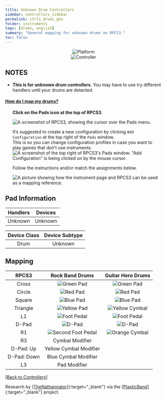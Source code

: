 ```yaml
---
title: Unknown Drum Controllers
sidebar: controllers_sidebar
permalink: ctrls_drums_gen
folder: instruments
tags: [drums, english]
summary: "General mapping for unknown drums on RPCS3."
toc: false
---
```



<div align="center"> <img src="https://carlmylo.github.io/rb3-pc/images/instruments/plat/myst.png" alt="Platform" title="Platform"></div>

<div align="center"> <img src="https://carlmylo.github.io/rb3-pc/images/instruments/cont/mystcontrollers.png" alt="Controller" title="Controller"></div>

## NOTES

* **This is for unknown drum controllers**. You may have to use try different handlers until your drums are detected.

<!-- Map Start -->
<div class="panel-group" id="accordion">
                    <div class="panel panel-default">
                        <div class="panel-heading">
                            <h4 class="panel-title">
                                <a class="noCrossRef accordion-toggle" data-toggle="collapse" data-parent="#accordion" href="#how-to-map-pads">How do I map my drums?</a>
                            </h4>
                        </div>
                        <div id="how-to-map-pads" class="panel-collapse collapse noCrossRef">
                            <div class="panel-body">
<ul>
<p><strong>Click on the Pads icon at the top of RPCS3</strong>.</p>
<p><img src="https://carlmylo.github.io/rb3-pc/images/instruments/rpcs3pad.png" alt="A screenshot of RPCS3, showing the cursor over the Pads menu." title="Pads"></p>
<p>It’s suggested to create a new configuration by clicking <code>Add Configuration</code> at the top right of the <code>Pads</code> window.<br>
This is so you can change configuration profiles in case you want to play games that don’t use instruments.<br>
<img src="https://carlmylo.github.io/rb3-pc/images/instruments/rpcs3padprofadd.png" alt="A screenshot of the top right of RPCS3's Pads window. &quot;Add Configuration&quot; is being clicked on by the mouse cursor." title="Add Configuration"></p>
<p>Follow the instructions and/or match the assignments below.</p>
<p><img src="https://carlmylo.github.io/rb3-pc/images/instruments/padlegend.png" alt="A picture showing how the instrument page and RPCS3 can be used as a mapping reference." title="Mapping the Rock Band Hofner"></p>
</ul>
                            </div>
                        </div>
                    </div>
</div>
<!-- Map End -->

## Pad Information

| Handlers | Devices |
|:--------:|:-------:|
| Unknown | Unknown |

| Device Class | Device Subtype |
|:------------:|:--------------:|
| Drum | Unknown |

## Mapping

| **RPCS3** | **Rock Band Drums** | **Guitar Hero Drums** |
|:---------:|:-------------------:|:---------------------:|
| Cross | ![Green Pad](https://carlmylo.github.io/rb3-pc/images/btns/drms/rb/gp.png "Green Pad") | ![Green Pad](https://carlmylo.github.io/rb3-pc/images/btns/drms/gh/gp.png "Green Pad") |
| Circle | ![Red Pad](https://carlmylo.github.io/rb3-pc/images/btns/drms/rb/rp.png "Red Pad") | ![Red Pad](https://carlmylo.github.io/rb3-pc/images/btns/drms/gh/rp.png "Red Pad") |
| Square | ![Blue Pad](https://carlmylo.github.io/rb3-pc/images/btns/drms/rb/bp.png "Blue Pad") | ![Blue Pad](https://carlmylo.github.io/rb3-pc/images/btns/drms/gh/bp.png "Blue Pad") |
| Triangle | ![Yellow Pad](https://carlmylo.github.io/rb3-pc/images/btns/drms/rb/yp.png "Yellow Pad") | ![Yellow Cymbal](https://carlmylo.github.io/rb3-pc/images/btns/drms/gh/yc.png "Yellow Cymbal") |
| L1 | ![Foot Pedal](https://carlmylo.github.io/rb3-pc/images/btns/drms/rb/kp.png "Foot Pedal") | ![Foot Pedal](https://carlmylo.github.io/rb3-pc/images/btns/drms/gh/kp.png "Foot Pedal") |
| D-Pad | ![D-Pad](https://carlmylo.github.io/rb3-pc/images/btns/ctrls/xbox/dp.png "D-Pad") | ![D-Pad](https://carlmylo.github.io/rb3-pc/images/btns/ctrls/xbox/dp.png "D-Pad") |
| R1 | ![Second Foot Pedal](https://carlmylo.github.io/rb3-pc/images/btns/drms/rb/kp.png "Second Foot Pedal") | ![Orange Cymbal](https://carlmylo.github.io/rb3-pc/images/btns/drms/gh/oc.png "Orange Cymbal") |
| R3 | Cymbal Modifier | |
| D-Pad: Up | Yellow Cymbal Modifier | |
| D-Pad: Down | Blue Cymbal Modifier | |
| L3 | Pad Modifier | |

[[Back to Controllers]](https://carlmylo.github.io/rb3-pc/ctrls#instrument-list)

Research by [[TheNathannator]](https://ko-fi.com/thenathannator){:target="_blank"} via the [[PlasticBand]](https://github.com/TheNathannator/PlasticBand){:target="_blank"} project.